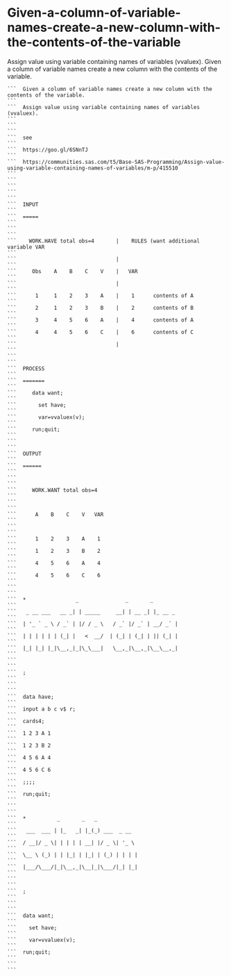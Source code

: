 # Given-a-column-of-variable-names-create-a-new-column-with-the-contents-of-the-variable
Assign value using variable containing names of variables (vvaluex). Given a column of variable names create a new column with the contents of the variable.

    ```  Given a column of variable names create a new column with the contents of the variable.                                                                      ```
    ```  Assign value using variable containing names of variables (vvaluex).                                                                                         ```
    ```                                                                                                                                                               ```
    ```  see                                                                                                                                                          ```
    ```  https://goo.gl/6SNnTJ                                                                                                                                        ```
    ```  https://communities.sas.com/t5/Base-SAS-Programming/Assign-value-using-variable-containing-names-of-variables/m-p/415510                                     ```
    ```                                                                                                                                                               ```
    ```                                                                                                                                                               ```
    ```  INPUT                                                                                                                                                        ```
    ```  =====                                                                                                                                                        ```
    ```                                                                                                                                                               ```
    ```    WORK.HAVE total obs=4       |    RULES (want additional variable VAR                                                                                       ```
    ```                                |                                                                                                                              ```
    ```     Obs    A    B    C    V    |   VAR                                                                                                                        ```
    ```                                |                                                                                                                              ```
    ```      1     1    2    3    A    |    1      contents of A                                                                                                      ```
    ```      2     1    2    3    B    |    2      contents of B                                                                                                      ```
    ```      3     4    5    6    A    |    4      contents of A                                                                                                      ```
    ```      4     4    5    6    C    |    6      contents of C                                                                                                      ```
    ```                                |                                                                                                                              ```
    ```                                                                                                                                                               ```
    ```  PROCESS                                                                                                                                                      ```
    ```  =======                                                                                                                                                      ```
    ```     data want;                                                                                                                                                ```
    ```       set have;                                                                                                                                               ```
    ```       var=vvaluex(v);                                                                                                                                         ```
    ```     run;quit;                                                                                                                                                 ```
    ```                                                                                                                                                               ```
    ```  OUTPUT                                                                                                                                                       ```
    ```  ======                                                                                                                                                       ```
    ```                                                                                                                                                               ```
    ```     WORK.WANT total obs=4                                                                                                                                     ```
    ```                                                                                                                                                               ```
    ```      A    B    C    V   VAR                                                                                                                                   ```
    ```                                                                                                                                                               ```
    ```      1    2    3    A    1                                                                                                                                    ```
    ```      1    2    3    B    2                                                                                                                                    ```
    ```      4    5    6    A    4                                                                                                                                    ```
    ```      4    5    6    C    6                                                                                                                                    ```
    ```                                                                                                                                                               ```
    ```  *                _               _       _                                                                                                                   ```
    ```   _ __ ___   __ _| | _____     __| | __ _| |_ __ _                                                                                                            ```
    ```  | '_ ` _ \ / _` | |/ / _ \   / _` |/ _` | __/ _` |                                                                                                           ```
    ```  | | | | | | (_| |   <  __/  | (_| | (_| | || (_| |                                                                                                           ```
    ```  |_| |_| |_|\__,_|_|\_\___|   \__,_|\__,_|\__\__,_|                                                                                                           ```
    ```                                                                                                                                                               ```
    ```  ;                                                                                                                                                            ```
    ```                                                                                                                                                               ```
    ```  data have;                                                                                                                                                   ```
    ```  input a b c v$ r;                                                                                                                                            ```
    ```  cards4;                                                                                                                                                      ```
    ```  1 2 3 A 1                                                                                                                                                    ```
    ```  1 2 3 B 2                                                                                                                                                    ```
    ```  4 5 6 A 4                                                                                                                                                    ```
    ```  4 5 6 C 6                                                                                                                                                    ```
    ```  ;;;;                                                                                                                                                         ```
    ```  run;quit;                                                                                                                                                    ```
    ```                                                                                                                                                               ```
    ```  *          _       _   _                                                                                                                                     ```
    ```   ___  ___ | |_   _| |_(_) ___  _ __                                                                                                                          ```
    ```  / __|/ _ \| | | | | __| |/ _ \| '_ \                                                                                                                         ```
    ```  \__ \ (_) | | |_| | |_| | (_) | | | |                                                                                                                        ```
    ```  |___/\___/|_|\__,_|\__|_|\___/|_| |_|                                                                                                                        ```
    ```                                                                                                                                                               ```
    ```  ;                                                                                                                                                            ```
    ```                                                                                                                                                               ```
    ```  data want;                                                                                                                                                   ```
    ```    set have;                                                                                                                                                  ```
    ```    var=vvaluex(v);                                                                                                                                            ```
    ```  run;quit;                                                                                                                                                    ```
    ```                                                                                                                                                               ```

